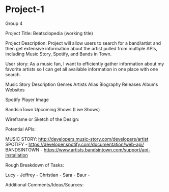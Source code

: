 # Project-1
Group 4

Project Title: Beatsclopedia (working title)

Project Description: Project will allow users to search for a band/artist and then get extensive information about the artist pulled from multiple APIs, including Music Story, Spotify, and Bands in Town. 

User story: As a music fan, I want to efficiently gather information about my favorite artists so I can get all available information in one place with one search.


Music Story
Description 
Genres
Artists
Alias
Biography
Releases
Albums
Websites

Spotify
Player
Image

BandsinTown
Upcoming Shows (Live Shows)



Wireframe or Sketch of the Design:


Potential APIs: 

MUSIC STORY:  http://developers.music-story.com/developers/artist
SPOTIFY - https://developer.spotify.com/documentation/web-api/ 
BANDSINTOWN - https://www.artists.bandsintown.com/support/api-installation


Rough Breakdown of Tasks:

Lucy - 
Jeffrey - 
Christian - 
Sara - 
Baur - 

Additional Comments/Ideas/Sources:
